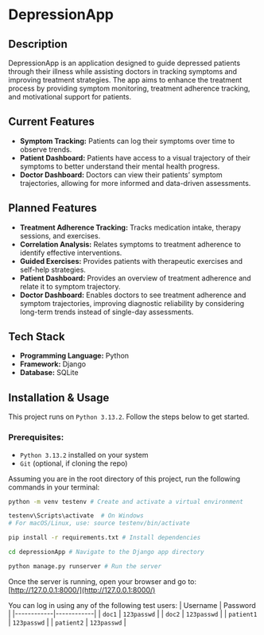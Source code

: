# DepressionApp

## Description
DepressionApp is an application designed to guide depressed patients through their illness while assisting doctors in tracking symptoms and improving treatment strategies. The app aims to enhance the treatment process by providing symptom monitoring, treatment adherence tracking, and motivational support for patients.

## Current Features
- **Symptom Tracking:** Patients can log their symptoms over time to observe trends.
- **Patient Dashboard:** Patients have access to a visual trajectory of their symptoms to better understand their mental health progress.
- **Doctor Dashboard:** Doctors can view their patients’ symptom trajectories, allowing for more informed and data-driven assessments.

## Planned Features
- **Treatment Adherence Tracking:** Tracks medication intake, therapy sessions, and exercises.
- **Correlation Analysis:** Relates symptoms to treatment adherence to identify effective interventions.
- **Guided Exercises:** Provides patients with therapeutic exercises and self-help strategies.
- **Patient Dashboard:** Provides an overview of treatment adherence and relate it to symptom trajectory.
- **Doctor Dashboard:** Enables doctors to see treatment adherence and symptom trajectories, improving diagnostic reliability by considering long-term trends instead of single-day assessments.

## Tech Stack
- **Programming Language:** Python
- **Framework:** Django
- **Database:** SQLite

## Installation & Usage
This project runs on ``Python 3.13.2``. Follow the steps below to get started.

### Prerequisites:
- ``Python 3.13.2`` installed on your system
- ``Git`` (optional, if cloning the repo)

Assuming you are in the root directory of this project, run the following commands in your terminal:
```bash
python -m venv testenv # Create and activate a virtual environment

testenv\Scripts\activate  # On Windows
# For macOS/Linux, use: source testenv/bin/activate

pip install -r requirements.txt # Install dependencies

cd depressionApp # Navigate to the Django app directory

python manage.py runserver # Run the server
```
Once the server is running, open your browser and go to: [http://127.0.0.1:8000/](http://127.0.0.1:8000/)

You can log in using any of the following test users:
| Username   | Password   |
|------------|------------|
| `doc1`     | `123passwd` |
| `doc2`     | `123passwd` |
| `patient1` | `123passwd` |
| `patient2` | `123passwd` |
